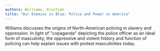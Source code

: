 ```yaml
---
authors: Williams, Kristian
title: "Our Enemies in Blue: Police and Power in America"
---
```


Williams discusses the origins of North-American policing in slavery
and oppression.  In light of "copaganda" depicting the police officer
as an ideal form of masculinity, the oppressive and violent history
and function of policing can help explain issues with protest
masculinities today.
